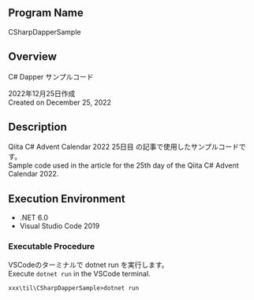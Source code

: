 ## Program Name
CSharpDapperSample

## Overview
C# Dapper サンプルコード<br>

2022年12月25日作成<br>
Created on December 25, 2022

## Description
Qiita C# Advent Calendar 2022 25日目 の記事で使用したサンプルコードです。<br>
Sample code used in the article for the 25th day of the Qiita C# Advent Calendar 2022.

## Execution Environment
* .NET 6.0<br>
* Visual Studio Code 2019<br>

### Executable Procedure
VSCodeのターミナルで dotnet run を実行します。<br>
Execute `dotnet run` in the VSCode terminal.

```
xxx\til\CSharpDapperSample>dotnet run
```
